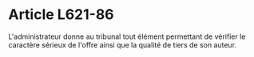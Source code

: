 # Article L621-86

L'administrateur donne au tribunal tout élément permettant de vérifier le caractère sérieux de l'offre ainsi que la qualité de tiers de son auteur.